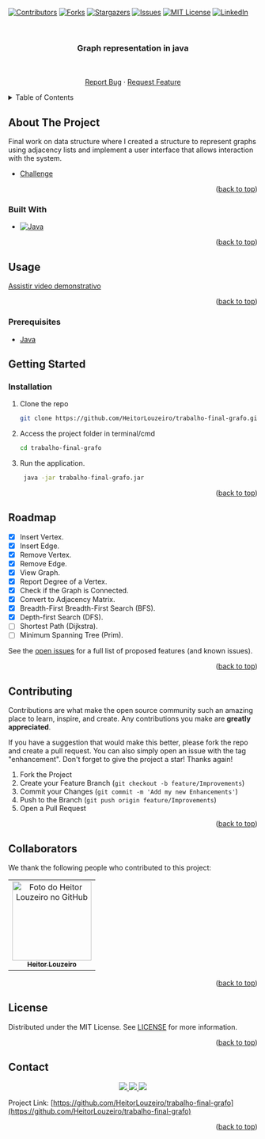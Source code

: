 <!-- Improved compatibility of back to top link: See: https://github.com/othneildrew/Best-README-Template/pull/73 -->
<a name="top"></a>
<!--
*** Thanks for checking out the Best-README-Template. If you have a suggestion
*** that would make this better, please fork the repo and create a pull request
*** or simply open an issue with the tag "enhancement".
*** Don't forget to give the project a star!
*** Thanks again! Now go create something AMAZING! :D
-->



<!-- PROJECT SHIELDS -->
<!--
*** I'm using markdown "reference style" links for readability.
*** Reference links are enclosed in brackets [ ] instead of parentheses ( ).
*** See the bottom of this document for the declaration of the reference variables
*** for contributors-url, forks-url, etc. This is an optional, concise syntax you may use.
*** https://www.markdownguide.org/basic-syntax/#reference-style-links
-->
[![Contributors][contributors-shield]][contributors-url]
[![Forks][forks-shield]][forks-url]
[![Stargazers][stars-shield]][stars-url]
[![Issues][issues-shield]][issues-url]
[![MIT License][license-shield]][license-url]
[![LinkedIn][linkedin-shield]][linkedin-url]



<!-- PROJECT LOGO -->
<br/>
<h3 align="center">Graph representation in java</h3>

  <p align="center">
    <br/>
    <br />
    <a href="https://github.com/HeitorLouzeiro/trabalho-final-grafo/issues">Report Bug</a>
    ·
    <a href="https://github.com/HeitorLouzeiro/trabalho-final-grafo/issues">Request Feature</a>
  </p>
</div>



<!-- TABLE OF CONTENTS -->
<details>
  <summary>Table of Contents</summary>
  <ol>
    <li>
      <a href="#about-the-project">About The Project</a>
      <ul>
        <li><a href="#built-with">Built With</a></li>
      </ul>
    </li>
    <li><a href="#usage">Usage</a></li>
    <li>
      <a href="#getting-started">Getting Started</a>
      <ul>
        <li><a href="#prerequisites">Prerequisites</a></li>
        <li><a href="#installation">Installation</a></li>
      </ul>
    </li>
    <li><a href="#roadmap">Roadmap</a></li>
    <li><a href="#contributing">Contributing</a></li>
    <li><a href="#collaborators">Collaborators</a></li>
    <li><a href="#license">License</a></li>
    <li><a href="#contact">Contact</a></li>
    <li><a href="#acknowledgments">Acknowledgments</a></li>
  </ol>
</details>



<!-- ABOUT THE PROJECT -->
## About The Project

Final work on data structure where I created a structure to represent graphs using adjacency lists and implement a user interface that allows interaction with the system.

* [Challenge](https://github.com/fgsantosti/estruturadedados/blob/main/Estrutura_de_Dados_Trabalho_Final.ipynb)

<p align="right">(<a href="#top">back to top</a>)</p>



### Built With

* [![Java][Java]][Java-url]

<p align="right">(<a href="#top">back to top</a>)</p>

<!-- USAGE EXAMPLES -->
## Usage
<a href="https://dai.ly/k7j4GS3Is0RJMHBoBDO" target="_blank">Assistir video demonstrativo
</a>


<p align="right">(<a href="#top">back to top</a>)</p>

### Prerequisites

* [Java](https://www.python.org/)

<!-- GETTING STARTED -->
## Getting Started
### Installation

1. Clone the repo
   ```sh
   git clone https://github.com/HeitorLouzeiro/trabalho-final-grafo.git
   ```
2. Access the project folder in terminal/cmd
   ```sh
   cd trabalho-final-grafo
   ```

3. Run the application.
    ```sh
     java -jar trabalho-final-grafo.jar
    ```

<p align="right">(<a href="#top">back to top</a>)</p>






<!-- ROADMAP -->
## Roadmap
  - [x] Insert Vertex.
  - [x] Insert Edge.
  - [x] Remove Vertex.
  - [x] Remove Edge.
  - [x] View Graph.
  - [x] Report Degree of a Vertex.
  - [x] Check if the Graph is Connected.
  - [x] Convert to Adjacency Matrix.
  - [x] Breadth-First Breadth-First Search (BFS).
  - [x] Depth-first Search (DFS).
  - [ ] Shortest Path (Dijkstra).
  - [ ] Minimum Spanning Tree (Prim).

See the [open issues](https://github.com/HeitorLouzeiro/trabalho-final-grafo/issues) for a full list of proposed features (and known issues).

<p align="right">(<a href="#top">back to top</a>)</p>

<!-- CONTRIBUTING -->
## Contributing

Contributions are what make the open source community such an amazing place to learn, inspire, and create. Any contributions you make are **greatly appreciated**.

If you have a suggestion that would make this better, please fork the repo and create a pull request. You can also simply open an issue with the tag "enhancement".
Don't forget to give the project a star! Thanks again!

1. Fork the Project
2. Create your Feature Branch (`git checkout -b feature/Improvements`)
3. Commit your Changes (`git commit -m 'Add my new Enhancements'`)
4. Push to the Branch (`git push origin feature/Improvements`)
5. Open a Pull Request

<p align="right">(<a href="#top">back to top</a>)</p>

## Collaborators

We thank the following people who contributed to this project:

<table>
  <tr>
    <td align="center">
      <a href="#">
        <img src="https://avatars.githubusercontent.com/u/42551436?s=400&u=608a3a665aa424e0d6d59b01fa634650979b72ad&v=4" width="160px;" alt="Foto do Heitor Louzeiro no GitHub"/><br>
        <sub>
          <b>Heitor Louzeiro</b>
        </sub>
      </a>      
    </td>
  </tr>
</table>

<p align="right">(<a href="#top">back to top</a>)</p>



<!-- LICENSE -->
## License

Distributed under the MIT License. See [LICENSE](LICENSE) for more information.

<p align="right">(<a href="#top">back to top</a>)</p>



<!-- CONTACT -->
## Contact

<div align='center'>  
  <a href="https://www.instagram.com/heitorlouzeiro/" target="_blank">
    <img src="https://img.shields.io/badge/-Instagram-%23E4405F?style=for-the-badge&logo=instagram&logoColor=white" target="_blank">
  </a> 
  <a href = "mailto:heitorlouzeirodev@gmail.com">
    <img src="https://img.shields.io/badge/-Gmail-%23333?style=for-the-badge&logo=gmail&logoColor=white" target="_blank">    
  </a>
  <a href="https://www.linkedin.com/in/heitor-louzeiro/" target="_blank">
    <img src="https://img.shields.io/badge/-LinkedIn-%230077B5?style=for-the-badge&logo=linkedin&logoColor=white" target="_blank">
  </a> 
</div>

Project Link: [https://github.com/HeitorLouzeiro/trabalho-final-grafo](https://github.com/HeitorLouzeiro/trabalho-final-grafo)

<p align="right">(<a href="#top">back to top</a>)</p>


<!-- MARKDOWN LINKS & IMAGES -->
<!-- https://www.markdownguide.org/basic-syntax/#reference-style-links -->
[contributors-shield]: https://img.shields.io/github/contributors/HeitorLouzeiro/trabalho-final-grafo.svg?style=for-the-badge
[contributors-url]: https://github.com/HeitorLouzeiro/trabalho-final-grafo/graphs/contributors
[forks-shield]: https://img.shields.io/github/forks/HeitorLouzeiro/trabalho-final-grafo.svg?style=for-the-badge
[forks-url]: https://github.com/HeitorLouzeiro/trabalho-final-grafo/network/members
[stars-shield]: https://img.shields.io/github/stars/HeitorLouzeiro/trabalho-final-grafo.svg?style=for-the-badge
[stars-url]: https://github.com/HeitorLouzeiro/trabalho-final-grafo/stargazers
[issues-shield]: https://img.shields.io/github/issues/HeitorLouzeiro/trabalho-final-grafo.svg?style=for-the-badge
[issues-url]: https://github.com/HeitorLouzeiro/trabalho-final-grafo/issues
[license-shield]: https://img.shields.io/github/license/HeitorLouzeiro/trabalho-final-grafo.svg?style=for-the-badge
[license-url]: https://github.com/HeitorLouzeiro/trabalho-final-grafo/blob/master/LICENSE
[linkedin-shield]: https://img.shields.io/badge/-LinkedIn-black.svg?style=for-the-badge&logo=linkedin&colorB=555
[linkedin-url]: https://linkedin.com/in/heitor-louzeiro

[Python]: https://img.shields.io/badge/Python-14354C?style=for-the-badge&logo=python&logoColor=white
[Python-url]: https://www.python.org/

[Java]: https://img.shields.io/badge/java-%23ED8B00.svg?style=for-the-badge&logo=openjdk&logoColor=white
[Java-url]: https://www.java.com/pt-BR/


